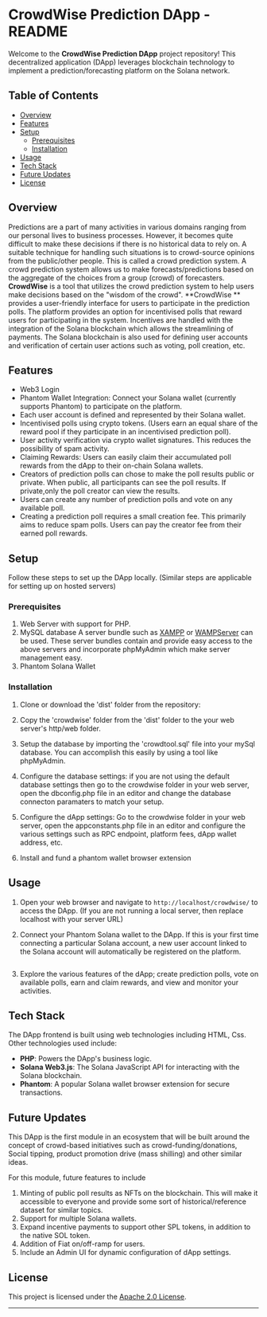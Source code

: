 # CrowdWise Prediction DApp - README

Welcome to the **CrowdWise Prediction DApp** project repository! This decentralized application (DApp) leverages blockchain technology to implement a prediction/forecasting platform on the Solana network.

## Table of Contents

- [Overview](#overview)
- [Features](#features)
- [Setup](#setup)
  - [Prerequisites](#prerequisites)
  - [Installation](#installation)
- [Usage](#usage)
- [Tech Stack](#tech-stack)
- [Future Updates](#future-updates)
- [License](#license)

## Overview

Predictions are a part of many activities in various domains ranging from our personal lives to business processes. However, it becomes quite difficult to make these decisions if there is no historical data to rely on.
A suitable technique for handling such situations is to crowd-source opinions from the public/other people. This is called a crowd prediction system. A crowd prediction system allows us to make forecasts/predictions based on the aggregate of the choices from a group (crowd) of forecasters.
**CrowdWise** is a tool that utilizes the crowd prediction system to help users make decisions based on the "wisdom of the crowd". **CrowdWise ** provides a user-friendly interface for users to participate in the prediction polls. The platform provides an option for incentivised polls that reward users for participating in the system. Incentives are handled with the integration of the Solana blockchain which allows the streamlining of payments. The Solana blockchain is also used for defining user accounts and verification of certain user actions such as voting, poll creation, etc.

## Features

- Web3 Login
- Phantom Wallet Integration: Connect your Solana wallet (currently supports Phantom) to participate on the platform.
- Each user account is defined and represented by their Solana wallet.
- Incentivised polls using crypto tokens. (Users earn an equal share of the reward pool if they participate in an incentivised prediction poll).
- User activity verification via crypto wallet signatures. This reduces the possibility of spam activity.
- Claiming Rewards: Users can easily claim their accumulated poll rewards from the dApp to their on-chain Solana wallets.
- Creators of prediction polls can chose to make the poll results public or private. When public, all participants can see the poll results. If private,only the poll creator can view the results.
- Users can create any number of prediction polls and vote on any available poll.
- Creating a prediction poll requires a small creation fee. This primarily aims to reduce spam polls. Users can pay the creator fee from their earned poll rewards.

## Setup

Follow these steps to set up the DApp locally. (Similar steps are applicable for setting up on hosted servers)

### Prerequisites

1. Web Server with support for PHP.
2. MySQL database
A server bundle such as [XAMPP](https://www.apachefriends.org/) or [WAMPServer](https://www.wampserver.com/en/) can be used. These server bundles contain and provide easy access to the above servers and incorporate phpMyAdmin which make server management easy.
3. Phantom Solana Wallet

### Installation

1. Clone or download the 'dist' folder from the repository:

2. Copy the 'crowdwise' folder from the 'dist' folder to the your web server's http/web folder.

3. Setup the database by importing the 'crowdtool.sql' file into your mySql database. You can accomplish this easily by using a tool like phpMyAdmin.

4. Configure the database settings: if you are not using the default database settings then go to the crowdwise folder in your web server, open the dbconfig.php file in an editor and change the database connecton paramaters to match your setup. 

5. Configure the dApp settings: Go to the crowdwise folder in your web server, open the appconstants.php file in an editor and configure the various settings such as RPC endpoint, platform fees, dApp wallet address, etc. 

6. Install and fund a phantom wallet browser extension


## Usage

1. Open your web browser and navigate to `http://localhost/crowdwise/` to access the DApp. (If you are not running a local server, then replace localhost with your server URL)

2. Connect your Phantom Solana wallet to the DApp. If this is your first time connecting a particular Solana account, a new user account linked to the Solana account will automatically be registered on the platform.

``` Note: the default network is Solana Devnet. Set your Phantom wallet network to match this or configure your preferred network in the appconstants.php file.
```

3. Explore the various features of the dApp; create prediction polls, vote on available polls, earn and claim rewards, and view and monitor your activities.


## Tech Stack

The DApp frontend is built using web technologies including HTML, Css. Other technologies used include:

- **PHP**: Powers the DApp's business logic.
- **Solana Web3.js**: The Solana JavaScript API for interacting with the Solana blockchain.
- **Phantom**: A popular Solana wallet browser extension for secure transactions.


## Future Updates

This DApp is the first module in an ecosystem that will be built around the concept of crowd-based initiatives such as crowd-funding/donations, Social tipping, product promotion drive (mass shilling) and other similar ideas.

For this module, future features to include
1. Minting of public poll results as NFTs on the blockchain. This will make it accessible to everyone and provide some sort of historical/reference dataset for similar topics.
2. Support for multiple Solana wallets.
3. Expand incentive payments to support other SPL tokens, in addition to the native SOL token.
4. Addition of Fiat on/off-ramp for users.
5. Include an Admin UI for dynamic configuration of dApp settings.

## License

This project is licensed under the [Apache 2.0 License](LICENSE).

---
